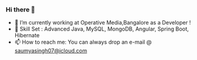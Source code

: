 ### Hi there 👋

- 🔭 I’m currently working at Operative Media,Bangalore as a Developer !
- 🌱 Skill Set :  Advanced Java, MySQL, MongoDB, Angular, Spring Boot, Hibernate
- 📫 How to reach me: You can always drop an e-mail @ saumyasingh07@icloud.com
<!--
**saumyasingh20/saumyasingh20** is a ✨ _special_ ✨ repository because its `README.md` (this file) appears on your GitHub profile.

Here are some ideas to get you started:

- 🔭 I’m currently working on ...
- 🌱 I’m currently learning ...
- 👯 I’m looking to collaborate on ...
- 🤔 I’m looking for help with ...
- 💬 Ask me about ...
- 📫 How to reach me: ...
- 😄 Pronouns: ...
- ⚡ Fun fact: ...
-->
